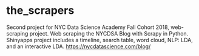 # the_scrapers
Second project for NYC Data Science Academy Fall Cohort 2018, web-scraping project.
Web scraping the NYCDSA Blog with Scrapy in Python. Shinyapps project includes a timeline, search table, word cloud, NLP: LDA, and an interactive LDA. 
https://nycdatascience.com/blog/
